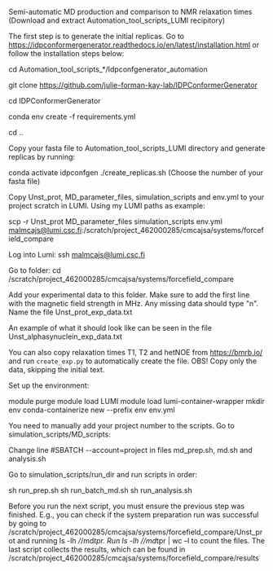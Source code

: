 Semi-automatic MD production and comparison to NMR relaxation times
(Download and extract Automation_tool_scripts_LUMI recipitory) 


The first step is to generate the initial replicas. Go to https://idpconformergenerator.readthedocs.io/en/latest/installation.html or follow the installation steps below: 
 
cd Automation_tool_scripts_*/Idpconfgenerator_automation

git clone https://github.com/julie-forman-kay-lab/IDPConformerGenerator 

cd IDPConformerGenerator 

conda env create -f requirements.yml 

cd ..


Copy your fasta file to Automation_tool_scripts_LUMI directory and generate replicas by running: 

conda activate idpconfgen 
./create_replicas.sh (Choose the number of your fasta file) 


Copy Unst_prot, MD_parameter_files, simulation_scripts and env.yml to your project scratch in LUMI. Using my LUMI paths as example:

scp -r Unst_prot MD_parameter_files simulation_scripts env.yml malmcajs@lumi.csc.fi:/scratch/project_462000285/cmcajsa/systems/forcefield_compare 


Log into Lumi: 
ssh malmcajs@lumi.csc.fi 


Go to folder: 
cd /scratch/project_462000285/cmcajsa/systems/forcefield_compare

Add your experimental data to this folder. Make sure to add the first line with the magnetic field strength in MHz. Any missing data should type "n". 
Name the file Unst_prot_exp_data.txt

An example of what it should look like can be seen in the file Unst_alphasynuclein_exp_data.txt

You can also copy relaxation times T1, T2 and hetNOE from https://bmrb.io/ and run `create_exp.py` to automatically create the file. OBS! Copy only the data, skipping the initial text.


Set up the environment:
 
module purge
module load LUMI
module load lumi-container-wrapper
mkdir env
conda-containerize new --prefix env env.yml

You need to manually add your project number to the scripts. Go to simulation_scripts/MD_scripts:

Change line #SBATCH --account=project in files md_prep.sh, md.sh and analysis.sh


Go to simulation_scripts/run_dir and run scripts in order:

sh run_prep.sh 
sh run_batch_md.sh 
sh run_analysis.sh 


Before you run the next script, you must ensure the previous step was finished. E.g., you can check if the system preparation run was successful by going to /scratch/project_462000285/cmcajsa/systems/forcefield_compare/Unst_prot and running ls -lh */*/md*tpr. Run ls -lh */*/md*tpr | wc –l to count the files. The last script collects the results, which can be found in /scratch/project_462000285/cmcajsa/systems/forcefield_compare/results  
